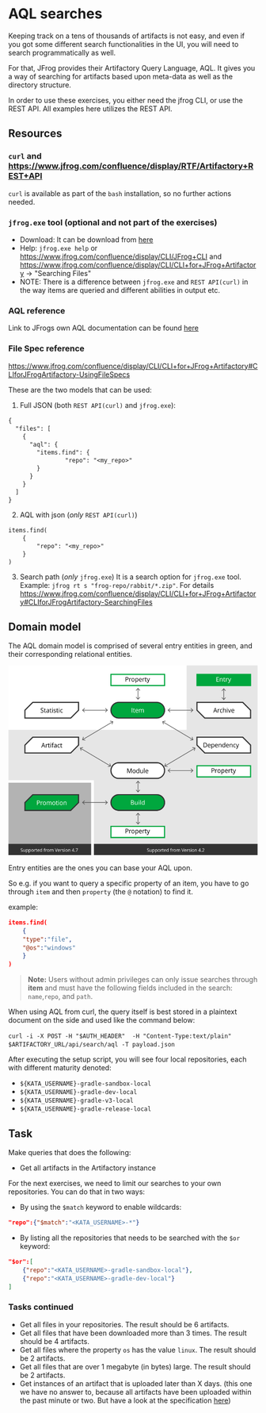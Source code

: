 # AQL searches

Keeping track on a tens of thousands of artifacts is not easy, and even if you got some different search functionalities in the UI, you will need to search programmatically as well.

For that, JFrog provides their Artifactory Query Language, AQL. It gives you a way of searching for artifacts based upon meta-data as well as the directory structure.

In order to use these exercises, you either need the jfrog CLI, or use the REST API. All examples here utilizes the REST API.

## Resources

### `curl` and https://www.jfrog.com/confluence/display/RTF/Artifactory+REST+API
`curl` is available as part of the `bash` installation, so no further actions needed.

### `jfrog.exe` tool (optional and not part of the exercises)
* Download: It can be download from [here](https://jfrog.com/getcli/)
* Help: `jfrog.exe help` or https://www.jfrog.com/confluence/display/CLI/JFrog+CLI and https://www.jfrog.com/confluence/display/CLI/CLI+for+JFrog+Artifactory -> "Searching Files"
* NOTE: There is a difference between `jfrog.exe` and `REST API(curl)` in the way items are queried and different abilities in output etc.

### AQL reference
Link to JFrogs own AQL documentation can be found [here](https://www.jfrog.com/confluence/display/RTF/Artifactory+Query+Language#ArtifactoryQueryLanguage-Usage)

### File Spec reference
https://www.jfrog.com/confluence/display/CLI/CLI+for+JFrog+Artifactory#CLIforJFrogArtifactory-UsingFileSpecs

These are the two models that can be used:<br>
1. Full JSON (both `REST API(curl)` and `jfrog.exe`):<br>
```
{
  "files": [
    {
      "aql": {
        "items.find": {
                "repo": "<my_repo>"
        }
      }
    }
  ]
}
```
2. AQL with json (_only_ `REST API(curl)`)
```
items.find(
    {
        "repo": "<my_repo>"
    }
)
```
3. Search path (_only_ `jfrog.exe`)
It is a search option for `jfrog.exe` tool. Example: `jfrog rt s "frog-repo/rabbit/*.zip"`. For details
https://www.jfrog.com/confluence/display/CLI/CLI+for+JFrog+Artifactory#CLIforJFrogArtifactory-SearchingFiles

## Domain model

The AQL domain model is comprised of several entry entities in green, and their corresponding relational entities.

![Aql domain model](./AQLDomains.png)

Entry entities are the ones you can base your AQL upon.

So e.g. if you want to query a specific property of an item, you have to go through `item` and then `property` (the `@` notation) to find it.

example:

```json
items.find(
    {
    "type":"file",
    "@os":"windows"
    }
)
```

> **Note:** Users without admin privileges can only issue searches through **item** and must have the following fields included in the search: `name`,`repo`, and `path`.

When using AQL from curl, the query itself is best stored in a plaintext document on the side and used like the command below:

```curl -i -X POST -H "$AUTH_HEADER"  -H "Content-Type:text/plain" $ARTIFACTORY_URL/api/search/aql -T payload.json```

After executing the setup script, you will see four local repositories, each with different maturity denoted:

* `${KATA_USERNAME}-gradle-sandbox-local`
* `${KATA_USERNAME}-gradle-dev-local`
* `${KATA_USERNAME}-gradle-v3-local`
* `${KATA_USERNAME}-gradle-release-local`

## Task

Make queries that does the following:

* Get all artifacts in the Artifactory instance

For the next exercises, we need to limit our searches to your own repositories. You can do that in two ways:

* By using the `$match` keyword to enable wildcards:

```Json
"repo":{"$match":"<KATA_USERNAME>-*"}
```

* By listing all the repositories that needs to be searched with the `$or` keyword:

```Json
"$or":[
    {"repo":"<KATA_USERNAME>-gradle-sandbox-local"},
    {"repo":"<KATA_USERNAME>-gradle-dev-local"}
]
```

### Tasks continued

* Get all files in your repositories. The result should be 6 artifacts.
* Get all files that have been downloaded more than 3 times. The result should be 4 artifacts.
* Get all files where the property `os` has the value `linux`. The result should be 2 artifacts.
* Get all files that are over 1 megabyte (in bytes) large. The result should be 2 artifacts.
* Get instances of an artifact that is uploaded later than X days. (this one we have no answer to, because all artifacts have been uploaded within the past minute or two. But have a look at the specification [here](https://www.jfrog.com/confluence/display/RTF/Artifactory+Query+Language#ArtifactoryQueryLanguage-DateandTimeFormat))